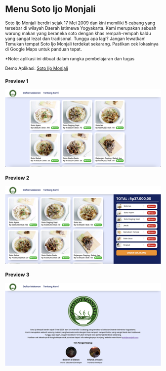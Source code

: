 # Menu Soto Ijo Monjali

Soto Ijo Monjali berdiri sejak 17 Mei 2009 dan kini memiliki 5 cabang
yang tersebar di wilayah Daerah Istimewa Yogyakarta.
Kami merupakan sebuah warung makan yang beraneka soto dengan khas
rempah-rempah kaldu yang sangat lezat dan tradisonal. Tunggu apa
lagi? Jangan lewatkan! Temukan tempat Soto Ijo Monjali terdekat
sekarang. Pastikan cek lokasinya di Google Maps untuk panduan
tepat.

\*Note: aplikasi ini dibuat dalam rangka pembelajaran dan tugas

Demo Aplikasi: [Soto Ijo Monjali](https://menusoim.vercel.app/index.html)

### Preview 1

<img src="./assets/images/demo1.png">

### Preview 2

<img src="./assets/images/demo2.png">

### Preview 3

<img src="./assets/images/demo3.png">
